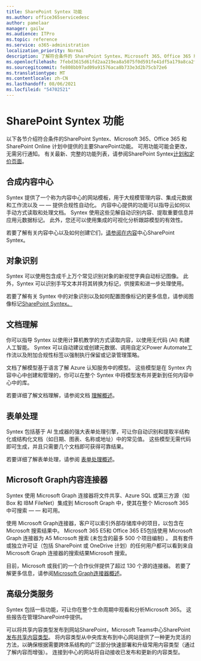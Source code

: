 ```yaml
---
title: SharePoint Syntex 功能
ms.author: office365servicedesc
author: pamelaar
manager: gailw
ms.audience: ITPro
ms.topic: reference
ms.service: o365-administration
localization_priority: Normal
description: 了解符合条件的 SharePoint Syntex、Microsoft 365、Office 365 和 SharePoint Online 计划中提供的主要SharePoint功能。
ms.openlocfilehash: 7febd3615d61fd2aa219ea8a5075f0d591fe41df5a179a8ca2f2f0d74007f5e7
ms.sourcegitcommit: fe808bb97ad09a91576aca8b733e3d2b75cb72e6
ms.translationtype: MT
ms.contentlocale: zh-CN
ms.lasthandoff: 08/06/2021
ms.locfileid: "54702521"
---
```

# <a name="sharepoint-syntex-features"></a>SharePoint Syntex 功能 

以下各节介绍符合条件的[](sharepoint-syntex-service-description.md)SharePoint Syntex、Microsoft 365、Office 365 和 SharePoint Online 计划中提供的主要SharePoint功能。 可用功能可能会更改，无需另行通知。 有关最新、完整的功能列表，请参阅SharePoint Syntex[计划和定价页面](https://www.microsoft.com/microsoft-365/enterprise/sharepoint-syntex)。

## <a name="syntex-content-center"></a>合成内容中心

Syntex 提供了一个称为内容中心的网站模板，用于大规模管理内容、集成元数据和工作流以及 &mdash;  &mdash; 提供合规性自动化。 内容中心提供的功能可以指导云如何以手动方式读取和处理文档。 Syntex 使用这些见解自动识别内容、提取重要信息并应用元数据标记。 此外，您还可以使用集成的可视化分析跟踪模型的有效性。

若要了解有关内容中心以及如何创建它们，[请参阅在内容](/microsoft-365/contentunderstanding/create-a-content-center)中心SharePoint Syntex。

## <a name="object-recognition"></a>对象识别

Syntex 可以使用包含成千上万个常见识别对象的新视觉字典自动标记图像。 此外，Syntex 可以识别手写文本并将其转换为标记，供搜索和进一步处理使用。

若要了解有关 Syntex 中的对象识别以及如何配置图像标记的更多信息，请参阅图像标记[SharePoint Syntex。](/microsoft-365/contentunderstanding/image-tagging)

## <a name="document-understanding"></a>文档理解

你可以指导 Syntex 以使用计算机教学的方式读取内容，以使用无代码 (AI) 构建人工智能。 Syntex 可以自动建议或创建元数据、调用自定义Power Automate工作流以及附加合规性标签以强制执行保留或记录管理策略。

文档了解模型基于语言了解 Azure 认知服务中的模型。 这些模型是在 Syntex 内容中心中创建和管理的，你可以在整个 Syntex 中将模型发布并更新到任何内容中心中的库。

若要详细了解文档理解，请参阅文档 [理解概述](/microsoft-365/contentunderstanding/document-understanding-overview)。

## <a name="form-processing"></a>表单处理

Syntex 包括基于 AI 生成器的强大表单处理引擎，可让你自动识别和提取半结构化或结构化文档（如日期、图表、名称或地址）中的常见值。 这些模型无需代码即可生成，并且只需要几个文档即可获得可靠结果。

若要详细了解表单处理，请参阅 [表单处理概述](/microsoft-365/contentunderstanding/form-processing-overview)。

## <a name="microsoft-graph-content-connectors"></a>Microsoft Graph内容连接器

Syntex 使用 Microsoft Graph 连接器将文件共享、Azure SQL 或第三方源（如 Box 和 IBM FileNet）集成到 Microsoft Graph 中，使其在整个 Microsoft 365 中可搜索 &mdash; &mdash; 和可用。

使用 Microsoft Graph连接器，客户可以索引外部存储库中的项目，以包含在Microsoft 搜索结果中。 Microsoft 365 E5和 Office 365 E5包括使用 Microsoft Graph 连接器为 A5 Microsoft 搜索 (未包含的最多 500 个项目编制) 。 具有套件或独立许可证（包括 SharePoint 或 OneDrive 计划）的任何用户都可以看到来自 Microsoft Graph 连接器的搜索结果Microsoft 搜索。

目前，Microsoft 或我们的一个合作伙伴提供了超过 130 个源的连接器。 若要了解更多信息，请参阅[Microsoft Graph连接器概述](/MicrosoftSearch/connectors-overview)。

## <a name="advanced-taxonomy-services"></a>高级分类服务

Syntex 包括一些功能，可让你在整个生命周期中观看和分析Microsoft 365。 这些报告在管理SharePoint中提供。

可以将共享内容类型发布到网站SharePoint，Microsoft Teams中心SharePoint[发布共享内容类型](/sharepoint/dev/features/hub-site/hub-site-overview)。 将内容类型从中央库发布到中心网站提供了一种更为灵活的方法，以确保根据需要跨体系结构的广泛部分快速部署和升级常用内容类型（通过了解内容而增强）。 连接到中心的网站将自动接收已发布和更新的内容类型。